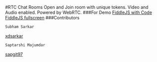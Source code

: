 #RTC Chat Rooms
Open and Join room with unique tokens. Video and Audio enabled. Powered by WebRTC.
###For Demo
[FiddleJS  with Code](https://jsfiddle.net/xdsarkar/cb5hysg8/5/)
[FiddleJS fullscreen](https://jsfiddle.net/xdsarkar/cb5hysg8/5/show/)
###Contributors
```
Subham Sarkar
```
[xdsarkar](https://github.com/xdsarkar)
```
Saptarshi Majumdar
```
[sapgit97](https://github.com/sapgit97)
